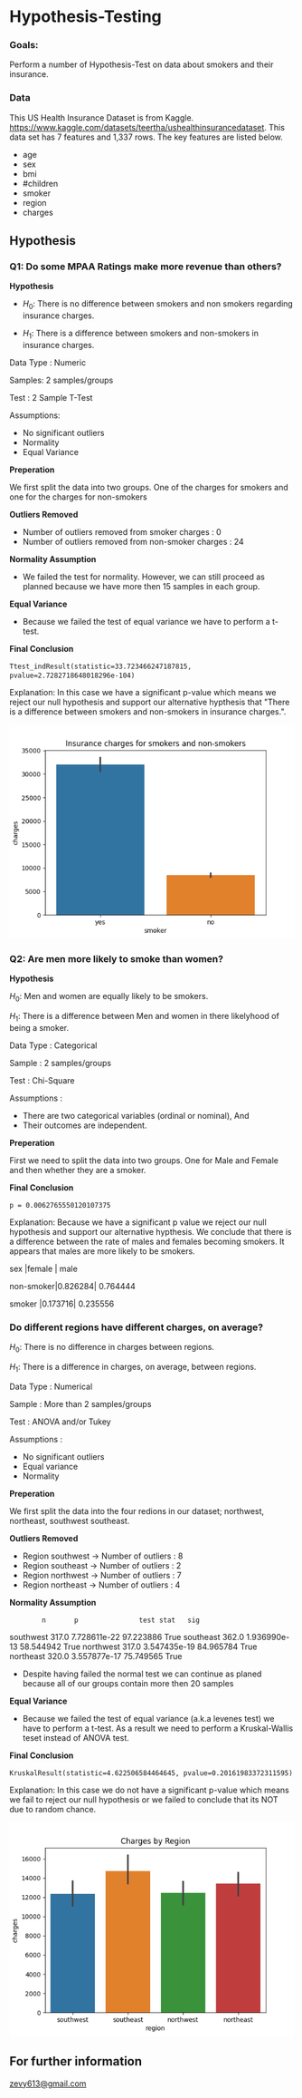 # Hypothesis-Testing
 
### Goals: 
 Perform a number of Hypothesis-Test on data about smokers and their insurance.
 
### Data
This US Health Insurance Dataset is from Kaggle. https://www.kaggle.com/datasets/teertha/ushealthinsurancedataset. 
This data set has 7 features and 1,337 rows. The key features are listed below. 
 - age
 - sex
 - bmi
 - #children
 - smoker
 - region
 - charges
 
## Hypothesis


### **Q1: Do some MPAA Ratings make more revenue than others?**
**Hypothesis**

 - $H_0$: There is no difference between smokers and non smokers regarding insurance charges.

 - $H_1$: There is a difference between smokers and non-smokers in insurance charges.

Data Type : Numeric

Samples: 2 samples/groups

Test : 2 Sample T-Test

Assumptions: 

 - No significant outliers 
 - Normality 
 - Equal Variance 

**Preperation**

We first split the data into two groups. One of the charges for smokers and one for the charges for non-smokers

**Outliers Removed**
 - Number of outliers removed from smoker charges : 0
 - Number of outliers removed from non-smoker charges : 24
 
**Normality Assumption**
 - We failed the test for normality. However, we can still proceed as planned because we have more then 15 samples in each group.

**Equal Variance**
 - Because we failed the test of equal variance we have to perform a t-test. 


**Final Conclusion**

    Ttest_indResult(statistic=33.723466247187815, pvalue=2.7282718648018296e-104)
Explanation: In this case we have a significant p-value which means we reject our null hypothesis and support our alternative hypthesis that "There is a difference between smokers and non-smokers in insurance charges.".

![png](Visuals/charges_barplot.png)

### **Q2: Are men more likely to smoke than women?**
**Hypothesis**

$H_0$: Men and women are equally likely to be smokers.

$H_1$: There is a difference between Men and women in there likelyhood of being a smoker. 

Data Type : Categorical

Sample : 2 samples/groups

Test : Chi-Square

Assumptions : 
 - There are two categorical variables (ordinal or nominal), And
 - Their outcomes are independent.
 
**Preperation**

First we need to split the data into two groups. One for Male and Female and then whether they are a smoker.

**Final Conclusion**

    p = 0.0062765550120107375
Explanation: Because we have a significant p value we reject our null hypothesis and support our alternative hypthesis. We conclude that there is a difference between the rate of males and females becoming smokers. It appears that males are more likely to be smokers. 

sex       |female  | male

non-smoker|0.826284| 0.764444

smoker    |0.173716| 0.235556


### **Do different regions have different charges, on average?**
$H_0$: There is no difference in charges between regions.

$H_1$: There is a difference in charges, on average, between regions.

Data Type : Numerical

Sample : More than 2 samples/groups

Test : ANOVA and/or Tukey

Assumptions : 
 - No significant outliers 
 - Equal variance 
 - Normality
 
**Preperation**

We first split the data into the four redions in our dataset; northwest, northeast, southwest southeast.

**Outliers Removed**
 - Region southwest -> Number of outliers :  8
 - Region southeast -> Number of outliers :  2
 - Region northwest -> Number of outliers :  7
 - Region northeast -> Number of outliers :  4
 
**Normality Assumption**

            n       p               test stat   sig
southwest	317.0	7.728611e-22	97.223886	True
southeast	362.0	1.936990e-13	58.544942	True
northwest	317.0	3.547435e-19	84.965784	True
northeast	320.0	3.557877e-17	75.749565	True

 - Despite having failed the normal test we can continue as planed because all of our groups contain more then 20 samples

**Equal Variance**
 - Because we failed the test of equal variance (a.k.a levenes test) we have to perform a t-test. As a result we need to perform a Kruskal-Wallis teset instead of ANOVA test.
 


**Final Conclusion**

    KruskalResult(statistic=4.622506584464645, pvalue=0.20161983372311595)
Explanation: In this case we do not have a significant p-value which means we fail to reject our null hypothesis or we failed to conclude that its NOT due to random chance. 

![png](Visuals/chargesbyregion_barplot.png)


## For further information
zevy613@gmail.com
